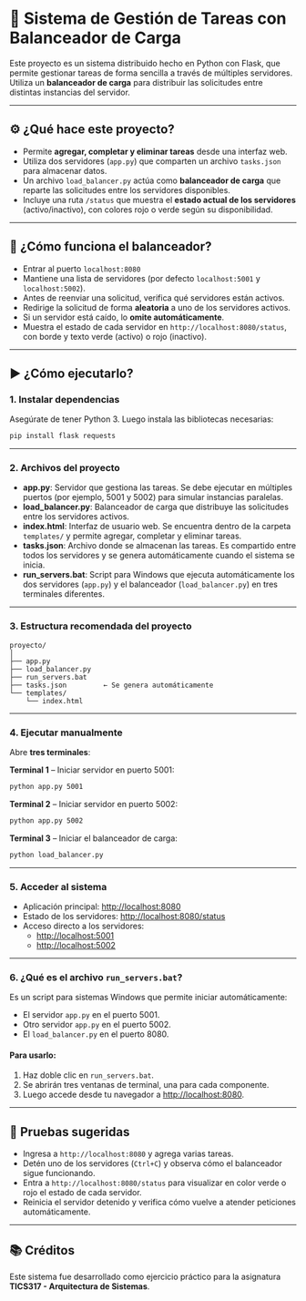 # 🧠 Sistema de Gestión de Tareas con Balanceador de Carga

Este proyecto es un sistema distribuido hecho en Python con Flask, que permite gestionar tareas de forma sencilla a través de múltiples servidores. Utiliza un **balanceador de carga** para distribuir las solicitudes entre distintas instancias del servidor.

---

## ⚙️ ¿Qué hace este proyecto?

- Permite **agregar, completar y eliminar tareas** desde una interfaz web.
- Utiliza dos servidores (`app.py`) que comparten un archivo `tasks.json` para almacenar datos.
- Un archivo `load_balancer.py` actúa como **balanceador de carga** que reparte las solicitudes entre los servidores disponibles.
- Incluye una ruta `/status` que muestra el **estado actual de los servidores** (activo/inactivo), con colores rojo o verde según su disponibilidad.

---

## 🧭 ¿Cómo funciona el balanceador?

- Entrar al puerto `localhost:8080`
- Mantiene una lista de servidores (por defecto `localhost:5001` y `localhost:5002`).
- Antes de reenviar una solicitud, verifica qué servidores están activos.
- Redirige la solicitud de forma **aleatoria** a uno de los servidores activos.
- Si un servidor está caído, lo **omite automáticamente**.
- Muestra el estado de cada servidor en `http://localhost:8080/status`, con borde y texto verde (activo) o rojo (inactivo).

---

## ▶️ ¿Cómo ejecutarlo?

### 1. Instalar dependencias

Asegúrate de tener Python 3. Luego instala las bibliotecas necesarias:

```bash
pip install flask requests
```

---

### 2. Archivos del proyecto

- **app.py**: Servidor que gestiona las tareas. Se debe ejecutar en múltiples puertos (por ejemplo, 5001 y 5002) para simular instancias paralelas.
- **load_balancer.py**: Balanceador de carga que distribuye las solicitudes entre los servidores activos.
- **index.html**: Interfaz de usuario web. Se encuentra dentro de la carpeta `templates/` y permite agregar, completar y eliminar tareas.
- **tasks.json**: Archivo donde se almacenan las tareas. Es compartido entre todos los servidores y se genera automáticamente cuando el sistema se inicia.
- **run_servers.bat**: Script para Windows que ejecuta automáticamente los dos servidores (`app.py`) y el balanceador (`load_balancer.py`) en tres terminales diferentes.

---

### 3. Estructura recomendada del proyecto

```
proyecto/
│
├── app.py
├── load_balancer.py
├── run_servers.bat
├── tasks.json         ← Se genera automáticamente
└── templates/
    └── index.html
```

---

### 4. Ejecutar manualmente

Abre **tres terminales**:

**Terminal 1** – Iniciar servidor en puerto 5001:
```bash
python app.py 5001
```

**Terminal 2** – Iniciar servidor en puerto 5002:
```bash
python app.py 5002
```

**Terminal 3** – Iniciar el balanceador de carga:
```bash
python load_balancer.py
```

---

### 5. Acceder al sistema

- Aplicación principal: [http://localhost:8080](http://localhost:8080)
- Estado de los servidores: [http://localhost:8080/status](http://localhost:8080/status)
- Acceso directo a los servidores:
  - [http://localhost:5001](http://localhost:5001)
  - [http://localhost:5002](http://localhost:5002)

---

### 6. ¿Qué es el archivo `run_servers.bat`?

Es un script para sistemas Windows que permite iniciar automáticamente:

- El servidor `app.py` en el puerto 5001.
- Otro servidor `app.py` en el puerto 5002.
- El `load_balancer.py` en el puerto 8080.

#### Para usarlo:

1. Haz doble clic en `run_servers.bat`.
2. Se abrirán tres ventanas de terminal, una para cada componente.
3. Luego accede desde tu navegador a [http://localhost:8080](http://localhost:8080).

---

## 🧪 Pruebas sugeridas

- Ingresa a `http://localhost:8080` y agrega varias tareas.
- Detén uno de los servidores (`Ctrl+C`) y observa cómo el balanceador sigue funcionando.
- Entra a `http://localhost:8080/status` para visualizar en color verde o rojo el estado de cada servidor.
- Reinicia el servidor detenido y verifica cómo vuelve a atender peticiones automáticamente.

---

## 📚 Créditos

Este sistema fue desarrollado como ejercicio práctico para la asignatura **TICS317 - Arquitectura de Sistemas**.
